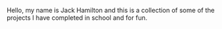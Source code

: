 Hello, my name is Jack Hamilton and this is a collection of some of the projects I have completed in school and for fun.
